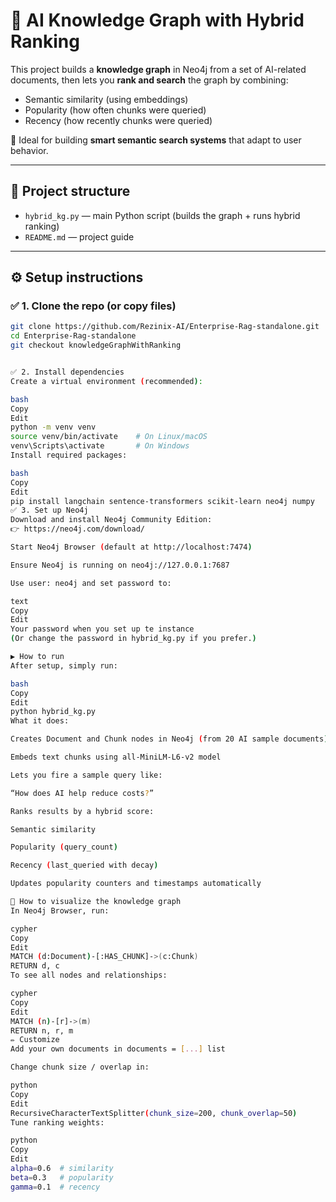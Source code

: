 # 🚀 AI Knowledge Graph with Hybrid Ranking

This project builds a **knowledge graph** in Neo4j from a set of AI-related documents, then lets you **rank and search** the graph by combining:
- Semantic similarity (using embeddings)
- Popularity (how often chunks were queried)
- Recency (how recently chunks were queried)

🔎 Ideal for building **smart semantic search systems** that adapt to user behavior.

---

## 📂 **Project structure**

- `hybrid_kg.py` — main Python script (builds the graph + runs hybrid ranking)
- `README.md` — project guide

---

## ⚙️ **Setup instructions**

### ✅ 1. Clone the repo (or copy files)

```bash
git clone https://github.com/Rezinix-AI/Enterprise-Rag-standalone.git
cd Enterprise-Rag-standalone
git checkout knowledgeGraphWithRanking


✅ 2. Install dependencies
Create a virtual environment (recommended):

bash
Copy
Edit
python -m venv venv
source venv/bin/activate    # On Linux/macOS
venv\Scripts\activate       # On Windows
Install required packages:

bash
Copy
Edit
pip install langchain sentence-transformers scikit-learn neo4j numpy
✅ 3. Set up Neo4j
Download and install Neo4j Community Edition:
👉 https://neo4j.com/download/

Start Neo4j Browser (default at http://localhost:7474)

Ensure Neo4j is running on neo4j://127.0.0.1:7687

Use user: neo4j and set password to:

text
Copy
Edit
Your password when you set up te instance
(Or change the password in hybrid_kg.py if you prefer.)

▶️ How to run
After setup, simply run:

bash
Copy
Edit
python hybrid_kg.py
What it does:

Creates Document and Chunk nodes in Neo4j (from 20 AI sample documents)

Embeds text chunks using all-MiniLM-L6-v2 model

Lets you fire a sample query like:

“How does AI help reduce costs?”

Ranks results by a hybrid score:

Semantic similarity

Popularity (query_count)

Recency (last_queried with decay)

Updates popularity counters and timestamps automatically

🧠 How to visualize the knowledge graph
In Neo4j Browser, run:

cypher
Copy
Edit
MATCH (d:Document)-[:HAS_CHUNK]->(c:Chunk)
RETURN d, c
To see all nodes and relationships:

cypher
Copy
Edit
MATCH (n)-[r]->(m)
RETURN n, r, m
✏️ Customize
Add your own documents in documents = [...] list

Change chunk size / overlap in:

python
Copy
Edit
RecursiveCharacterTextSplitter(chunk_size=200, chunk_overlap=50)
Tune ranking weights:

python
Copy
Edit
alpha=0.6  # similarity
beta=0.3   # popularity
gamma=0.1  # recency
